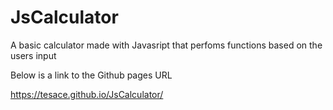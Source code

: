 # JsCalculator
A basic calculator made with Javasript that perfoms functions based on the users input

Below is a link to the Github pages URL

https://tesace.github.io/JsCalculator/

